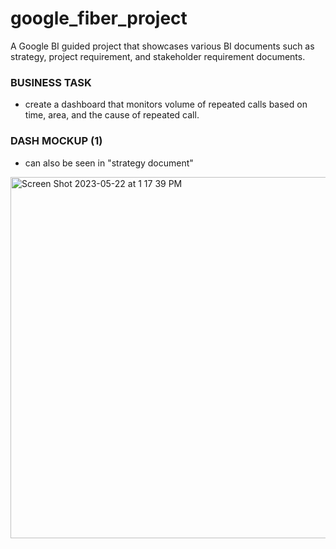 # google_fiber_project
A Google BI guided project that showcases various BI documents such as strategy, project requirement, and stakeholder requirement documents. 
### BUSINESS TASK
- create a dashboard that monitors volume of repeated calls based on time, area, and the cause of repeated call.
### DASH MOCKUP (1)
- can also be seen in "strategy document"
<img width="578" alt="Screen Shot 2023-05-22 at 1 17 39 PM" src="https://github.com/LeanaIssys/Minnesota_Traffic_Volume/assets/129123050/d58d1db6-c17c-482d-914c-a51368b407ce">
